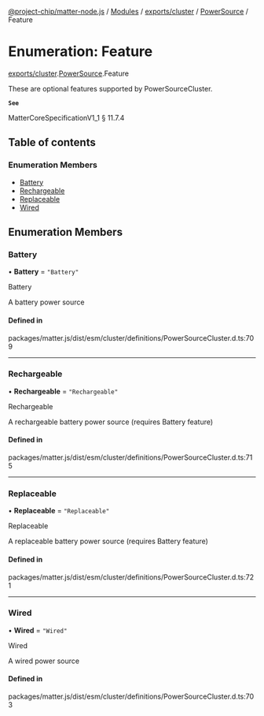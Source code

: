 [@project-chip/matter-node.js](../README.md) / [Modules](../modules.md) / [exports/cluster](../modules/exports_cluster.md) / [PowerSource](../modules/exports_cluster.PowerSource.md) / Feature

# Enumeration: Feature

[exports/cluster](../modules/exports_cluster.md).[PowerSource](../modules/exports_cluster.PowerSource.md).Feature

These are optional features supported by PowerSourceCluster.

**`See`**

MatterCoreSpecificationV1_1 § 11.7.4

## Table of contents

### Enumeration Members

- [Battery](exports_cluster.PowerSource.Feature.md#battery)
- [Rechargeable](exports_cluster.PowerSource.Feature.md#rechargeable)
- [Replaceable](exports_cluster.PowerSource.Feature.md#replaceable)
- [Wired](exports_cluster.PowerSource.Feature.md#wired)

## Enumeration Members

### Battery

• **Battery** = ``"Battery"``

Battery

A battery power source

#### Defined in

packages/matter.js/dist/esm/cluster/definitions/PowerSourceCluster.d.ts:709

___

### Rechargeable

• **Rechargeable** = ``"Rechargeable"``

Rechargeable

A rechargeable battery power source (requires Battery feature)

#### Defined in

packages/matter.js/dist/esm/cluster/definitions/PowerSourceCluster.d.ts:715

___

### Replaceable

• **Replaceable** = ``"Replaceable"``

Replaceable

A replaceable battery power source (requires Battery feature)

#### Defined in

packages/matter.js/dist/esm/cluster/definitions/PowerSourceCluster.d.ts:721

___

### Wired

• **Wired** = ``"Wired"``

Wired

A wired power source

#### Defined in

packages/matter.js/dist/esm/cluster/definitions/PowerSourceCluster.d.ts:703
